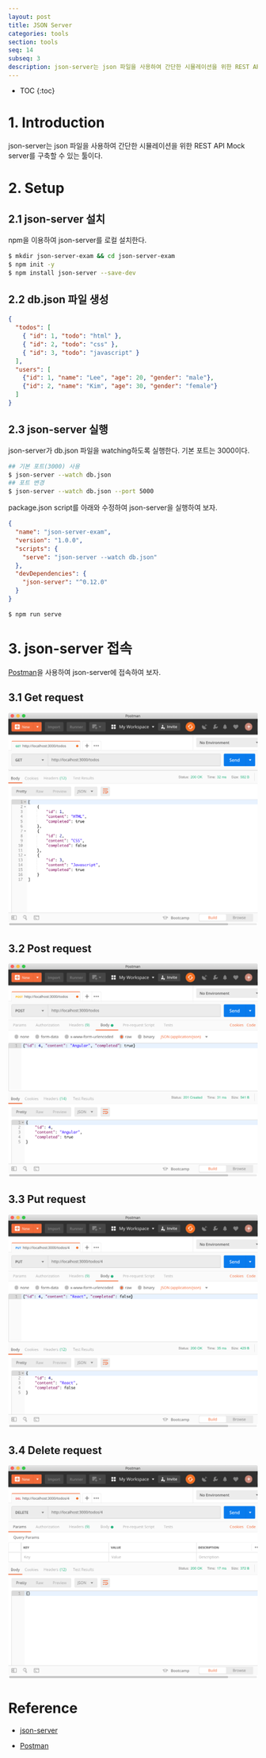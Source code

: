 ```yaml
---
layout: post
title: JSON Server
categories: tools
section: tools
seq: 14
subseq: 3
description: json-server는 json 파일을 사용하여 간단한 시뮬레이션을 위한 REST API Mock server를 구축할 수 있는 툴이다.
---
```


* TOC
{:toc}

# 1. Introduction

json-server는 json 파일을 사용하여 간단한 시뮬레이션을 위한 REST API Mock server를 구축할 수 있는 툴이다.

# 2. Setup

## 2.1 json-server 설치

npm을 이용하여 json-server를 로컬 설치한다.

```bash
$ mkdir json-server-exam && cd json-server-exam
$ npm init -y
$ npm install json-server --save-dev
```

## 2.2 db.json 파일 생성

```json
{
  "todos": [
    { "id": 1, "todo": "html" },
    { "id": 2, "todo": "css" },
    { "id": 3, "todo": "javascript" }
  ],
  "users": [
    {"id": 1, "name": "Lee", "age": 20, "gender": "male"},
    {"id": 2, "name": "Kim", "age": 30, "gender": "female"}
  ]
}
```

## 2.3 json-server 실행

json-server가 db.json 파일을 watching하도록 실행한다. 기본 포트는 3000이다.

```bash
## 기본 포트(3000) 사용
$ json-server --watch db.json
## 포트 변경
$ json-server --watch db.json --port 5000
```

package.json script를 아래와 수정하여 json-server을 실행하여 보자.

```json
{
  "name": "json-server-exam",
  "version": "1.0.0",
  "scripts": {
    "serve": "json-server --watch db.json"
  },
  "devDependencies": {
    "json-server": "^0.12.0"
  }
}
```

```bash
$ npm run serve
```

# 3. json-server 접속

[Postman](https://www.getpostman.com/)을 사용하여 json-server에 접속하여 보자.

## 3.1 Get request

![Get request](/img/get-req.png)

## 3.2 Post request

![Post request](/img/post-req.png)

## 3.3 Put request

![Put request](/img/put-req.png)

## 3.4 Delete request

![Delete request](/img/delete-req.png)

# Reference

- [json-server](https://github.com/typicode/json-server)

- [Postman](https://www.getpostman.com/)
